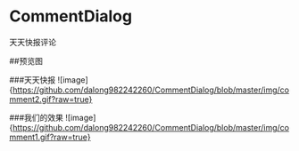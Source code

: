 # CommentDialog
天天快报评论

##预览图

###天天快报
![image]{https://github.com/dalong982242260/CommentDialog/blob/master/img/comment2.gif?raw=true}



###我们的效果
![image]{https://github.com/dalong982242260/CommentDialog/blob/master/img/comment1.gif?raw=true}
